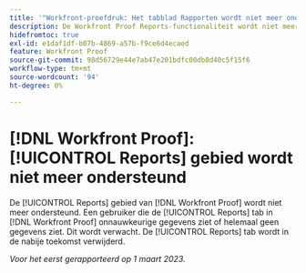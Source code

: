 ```yaml
---
title: '"Workfront-proefdruk: Het tabblad Rapporten wordt niet meer ondersteund.'''
description: De Workfront Proof Reports-functionaliteit wordt niet meer ondersteund. Daarom ziet een gebruiker die het tabblad Rapporten in Workfront Proof bekijkt onjuiste gegevens of ziet er helemaal geen gegevens. Dit wordt verwacht. Het tabblad Rapporten wordt in de nabije toekomst verwijderd.
hidefromtoc: true
exl-id: e1daf1df-b07b-4869-a57b-f9ce6d4ecaed
feature: Workfront Proof
source-git-commit: 98d56729e44e7ab47e201bdfc00db8d40c5f15f6
workflow-type: tm+mt
source-wordcount: '94'
ht-degree: 0%

---
```


# [!DNL Workfront Proof]: [!UICONTROL Reports] gebied wordt niet meer ondersteund

<!--Requested article-->

De [!UICONTROL Reports] gebied van [!DNL Workfront Proof] wordt niet meer ondersteund. Een gebruiker die de [!UICONTROL Reports] tab in [!DNL Workfront Proof] onnauwkeurige gegevens ziet of helemaal geen gegevens ziet. Dit wordt verwacht. De [!UICONTROL Reports] tab wordt in de nabije toekomst verwijderd.

_Voor het eerst gerapporteerd op 1 maart 2023._
